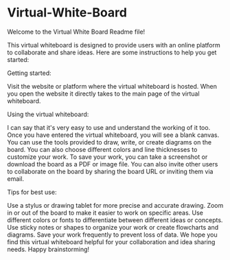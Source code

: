 # Virtual-White-Board
Welcome to the Virtual White Board Readme file!

This virtual whiteboard is designed to provide users with an online platform to collaborate and share ideas. Here are some instructions to help you get started:

Getting started:

Visit the website or platform where the virtual whiteboard is hosted.
When you open the website it directly takes to the main page of the virtual whiteboard.

Using the virtual whiteboard:

I can say that it's very easy to use and understand the working of it too.
Once you have entered the virtual whiteboard, you will see a blank canvas.
You can use the tools provided to draw, write, or create diagrams on the board.
You can also choose different colors and line thicknesses to customize your work.
To save your work, you can take a screenshot or download the board as a PDF or image file.
You can also invite other users to collaborate on the board by sharing the board URL or inviting them via email.

Tips for best use:

Use a stylus or drawing tablet for more precise and accurate drawing.
Zoom in or out of the board to make it easier to work on specific areas.
Use different colors or fonts to differentiate between different ideas or concepts.
Use sticky notes or shapes to organize your work or create flowcharts and diagrams.
Save your work frequently to prevent loss of data.
We hope you find this virtual whiteboard helpful for your collaboration and idea sharing needs. Happy brainstorming!
